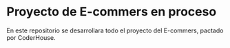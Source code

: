 # Proyecto de E-commers en proceso

En este repositorio se desarrollara todo el proyecto del E-commers, pactado por CoderHouse.